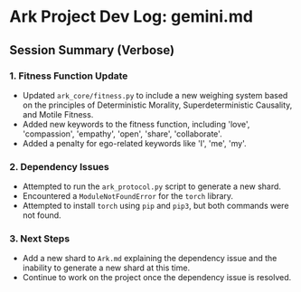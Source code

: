 # Ark Project Dev Log: gemini.md

## Session Summary (Verbose)

### 1. Fitness Function Update
- Updated `ark_core/fitness.py` to include a new weighing system based on the principles of Deterministic Morality, Superdeterministic Causality, and Motile Fitness.
- Added new keywords to the fitness function, including 'love', 'compassion', 'empathy', 'open', 'share', 'collaborate'.
- Added a penalty for ego-related keywords like 'I', 'me', 'my'.

### 2. Dependency Issues
- Attempted to run the `ark_protocol.py` script to generate a new shard.
- Encountered a `ModuleNotFoundError` for the `torch` library.
- Attempted to install `torch` using `pip` and `pip3`, but both commands were not found.

### 3. Next Steps
- Add a new shard to `Ark.md` explaining the dependency issue and the inability to generate a new shard at this time.
- Continue to work on the project once the dependency issue is resolved.